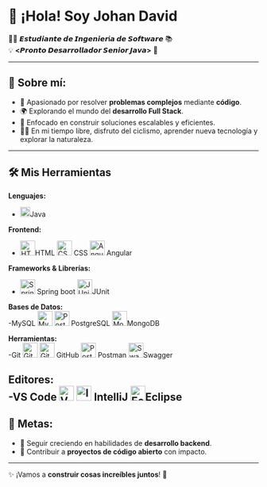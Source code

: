 # 👋 ¡Hola! Soy Johan David  

👨‍💻 **𝙀𝙨𝙩𝙪𝙙𝙞𝙖𝙣𝙩𝙚 𝙙𝙚 𝙄𝙣𝙜𝙚𝙣𝙞𝙚𝙧í𝙖 𝙙𝙚 𝙎𝙤𝙛𝙩𝙬𝙖𝙧𝙚** 📚  
💡 **<𝙋𝙧𝙤𝙣𝙩𝙤 𝘿𝙚𝙨𝙖𝙧𝙧𝙤𝙡𝙡𝙖𝙙𝙤𝙧 𝙎𝙚𝙣𝙞𝙤𝙧 𝙅𝙖𝙫𝙖>** 🚀  

---

## 🌟 **Sobre mí:**

- 🔧 Apasionado por resolver **problemas complejos** mediante **código**.  
- 🌍 Explorando el mundo del **desarrollo Full Stack**.  
- 🎯 Enfocado en construir soluciones escalables y eficientes.  
- 🚴‍♂️ En mi tiempo libre, disfruto del ciclismo, aprender nueva tecnología y explorar la naturaleza.  

---

## 🛠️ Mis Herramientas

**Lenguajes:**  
- <img src="https://cdn.jsdelivr.net/gh/devicons/devicon/icons/java/java-original.svg" width="20" alt="Java" />Java 

**Frontend:**  
- <img src="https://cdn.jsdelivr.net/gh/devicons/devicon/icons/html5/html5-original.svg" width="30" alt="HTML" />HTML <img src="https://cdn.jsdelivr.net/gh/devicons/devicon/icons/css3/css3-original.svg" width="30" alt="CSS" /> CSS  <img src="https://cdn.jsdelivr.net/gh/devicons/devicon/icons/angularjs/angularjs-original.svg" width="30" alt="Angular" />  Angular 

**Frameworks & Librerías:**  
- <img src="https://cdn.jsdelivr.net/gh/devicons/devicon/icons/spring/spring-original.svg" width="30" alt="Spring" /> Spring boot  <img src="https://cdn.jsdelivr.net/gh/devicons/devicon/icons/junit/junit-original.svg" width="30" alt="JUnit" />JUnit 

**Bases de Datos:**  
-MySQL <img src="https://cdn.jsdelivr.net/gh/devicons/devicon/icons/mysql/mysql-original.svg" width="30" alt="MySQL" />  <img src="https://cdn.jsdelivr.net/gh/devicons/devicon/icons/postgresql/postgresql-original.svg" width="30" alt="PostgreSQL" /> PostgreSQL  <img src="https://cdn.jsdelivr.net/gh/devicons/devicon/icons/mongodb/mongodb-original.svg" width="30" alt="MongoDB" />MongoDB 

**Herramientas:**  
-Git <img src="https://cdn.jsdelivr.net/gh/devicons/devicon/icons/git/git-original.svg" width="30" alt="Git" />  <img src="https://cdn.jsdelivr.net/gh/devicons/devicon/icons/github/github-original.svg" width="30" alt="GitHub" />  GitHub <img src="https://cdn.jsdelivr.net/gh/devicons/devicon/icons/postman/postman-original.svg" width="30" alt="Postman" />  Postman <img src="https://cdn.jsdelivr.net/gh/devicons/devicon/icons/swagger/swagger-original.svg" width="30" alt="Swagger" />Swagger 

**Editores:**  
-VS Code <img src="https://cdn.jsdelivr.net/gh/devicons/devicon/icons/vscode/vscode-original.svg" width="30" alt="VS Code" />  <img src="https://cdn.jsdelivr.net/gh/devicons/devicon/icons/intellij/intellij-original.svg" width="30" alt="IntelliJ" />  IntelliJ <img src="https://cdn.jsdelivr.net/gh/devicons/devicon/icons/eclipse/eclipse-original.svg" width="30" alt="Eclipse" />Eclipse 
---

## 🎯 **Metas:**

- 🌱 Seguir creciendo en habilidades de **desarrollo backend**.  
- 🚀 Contribuir a **proyectos de código abierto** con impacto.  

---

✨ ¡Vamos a **construir cosas increíbles juntos**! 🚀















